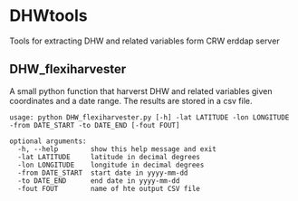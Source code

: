 # DHWtools
Tools for extracting DHW and related variables form CRW erddap server

## DHW_flexiharvester

A small python function that harverst DHW and related variables given coordinates and a date range. The results are stored in a csv file.  

```
usage: python DHW_flexiharvester.py [-h] -lat LATITUDE -lon LONGITUDE -from DATE_START -to DATE_END [-fout FOUT]  
  
optional arguments:
  -h, --help        show this help message and exit  
  -lat LATITUDE     latitude in decimal degrees  
  -lon LONGITUDE    longitude in decimal degrees  
  -from DATE_START  start date in yyyy-mm-dd  
  -to DATE_END      end date in yyyy-mm-dd  
  -fout FOUT        name of hte output CSV file  
```
